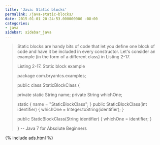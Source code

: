 ```yaml
---
title: 'Java: Static blocks'
permalink: /java-static-blocks/
date: 2015-01-01 20:24:53.000000000 -08:00
categories:
- java
sidebar: sidebar_java
---
```


> Static blocks are handy bits of code that let you define one block of code and have it be included in every constructor. Let's consider an example (in the form of a different class) in Listing 2-17.
>
> Listing 2-17\. Static block example
>
> package com.bryantcs.examples;
>
> public class StaticBlockClass {
>
> private static String name;
>  private String whichOne;
>
> static {
>  name = "StaticBlockClass";
>  }
>  public StaticBlockClass(int identifier) {
>  whichOne = Integer.toString(identifier);
>  }
>
> public StaticBlockClass(String identifier) {
>  whichOne = identifier;
>  }
>
> }
>  -- Java 7 for Absolute Beginners

{% include ads.html %}

